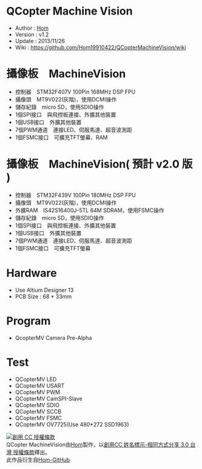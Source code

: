 ﻿QCopter Machine Vision
========
* Author      : [Hom](https://github.com/Hom19910422)
* Version     : v1.2
* Update      : 2013/11/26
* Wiki        : https://github.com/Hom19910422/QCopterMachineVision/wiki

攝像板　MachineVision
========
* 控制器　STM32F407V 100Pin 168MHz DSP FPU
* 攝像頭　MT9V022(灰階)，使用DCMI操作
* 儲存紀錄　micro SD，使用SDIO操作
* 1個SPI接口　與飛控板連接、外擴其他裝置
* 1個USB接口　外擴其他裝置
* 7個PWM通道　連接LED、伺服馬達、超音波測距
* 1個FSMC接口　可擴充TFT螢幕、RAM

攝像板　MachineVision( 預計 v2.0 版 )
========
* 控制器　STM32F439V 100Pin 180MHz DSP FPU
* 攝像頭　MT9V022(灰階)，使用DCMI操作
* 外擴RAM　IS42S16400J-5TL 64M SDRAM，使用FSMC操作
* 儲存紀錄　micro SD，使用SDIO操作
* 1個SPI接口　與飛控板連接、外擴其他裝置
* 1個USB接口　外擴其他裝置
* 7個PWM通道　連接LED、伺服馬達、超音波測距
* 1個FSMC接口　可擴充TFT螢幕

Hardware
========
* Use Altium Designer 13
* PCB Size : 68 * 33mm

Program
========
* QcopterMV Camera Pre-Alpha

Test
========
* QCopterMV LED
* QCopterMV USART
* QCopterMV PWM
* QCopterMV CamSPI-Slave
* QCopterMV SDIO
* QCopterMV SCCB
* QCopterMV FSMC
* QCopterMV OV7725(Use 480*272 SSD1963)  
  
  
<a rel="license" href="http://creativecommons.org/licenses/by-sa/3.0/tw/deed.zh_TW"><img alt="創用 CC 授權條款" style="border-width:0" src="http://i.creativecommons.org/l/by-sa/3.0/tw/88x31.png" /></a><br /><span xmlns:dct="http://purl.org/dc/terms/" property="dct:title">QCopter MachineVision</span>由<a xmlns:cc="http://creativecommons.org/ns#" href="https://plus.google.com/u/0/112822505513154783828/posts" property="cc:attributionName" rel="cc:attributionURL">Hom</a>製作，以<a rel="license" href="http://creativecommons.org/licenses/by-sa/3.0/tw/deed.zh_TW">創用CC 姓名標示-相同方式分享 3.0 台灣 授權條款</a>釋出。<br />此作品衍生自<a xmlns:dct="http://purl.org/dc/terms/" href="https://github.com/Hom19910422" rel="dct:source">Hom-GitHub</a>